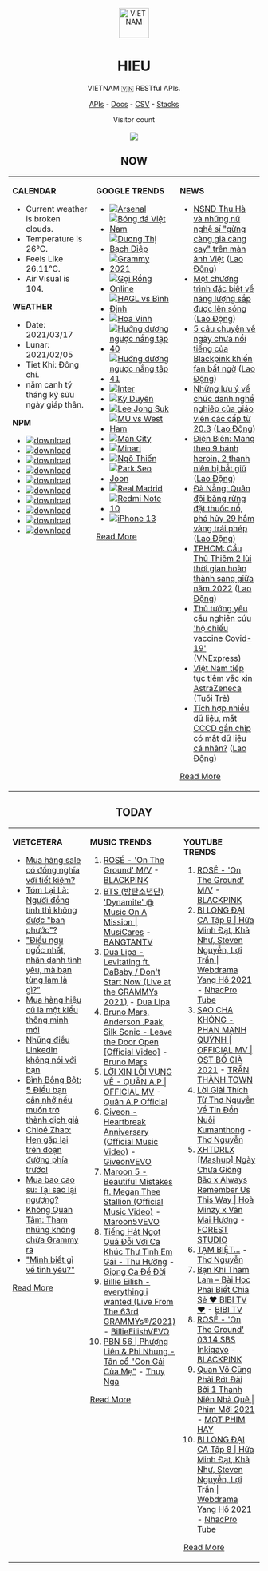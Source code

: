 <p align="center"><img src="https://raw.githubusercontent.com/hieudoanm/hieudoanm/master/images/hieudoanm/profile.jpg" alt="VIETNAM" height="60"/></p>
<h1 align="center">HIEU</h1>
<p align="center">VIETNAM 🇻🇳 RESTful APIs.</p>
<p align="center">
  <a href="https://vietnamdb.herokuapp.com/api">APIs</a> -
  <a href="https://vietnamdb.herokuapp.com/docs">Docs</a> -
  <a href="https://github.com/hieudoanm/hieudoanm/tree/master/docs">CSV</a> -
  <a href="https://github.com/hieudoanm/hieudoanm/tree/master/docs/stacks">Stacks</a>
</p>
<p align="center"> 
  Visitor count<br><br>
  <img src="https://profile-counter.glitch.me/vietnamdb/count.svg" />
</p>


<h2 align="center">NOW</h2>

<table style="width:100%"><tbody style="width:100%"><tr><td valign="top" width="33%">

**CALENDAR**

- Current weather is broken clouds.
- Temperature is 26°C.
- Feels Like 26.11°C.
- Air Visual is 104.

**WEATHER**

- Date: 2021/03/17
- Lunar: 2021/02/05
- Tiet Khi: Đông chí.
- năm canh tý tháng kỷ sửu ngày giáp thân.

**NPM**

- [![download](https://img.shields.io/npm/dm/giaohangnhanh.svg?style=flat-square&label=giaohangnhanh&color=red)](https://www.npmjs.com/package/giaohangnhanh)
- [![download](https://img.shields.io/npm/dm/onepay.svg?style=flat-square&label=onepay&color=red)](https://www.npmjs.com/package/onepay)
- [![download](https://img.shields.io/npm/dm/vietcetera.svg?style=flat-square&label=vietcetera&color=red)](https://www.npmjs.com/package/vietcetera)
- [![download](https://img.shields.io/npm/dm/vietnambanks.svg?style=flat-square&label=vietnambanks&color=red)](https://www.npmjs.com/package/vietnambanks)
- [![download](https://img.shields.io/npm/dm/vietnamgovernment.svg?style=flat-square&label=vietnamgovernment&color=red)](https://www.npmjs.com/package/vietnamgovernment)
- [![download](https://img.shields.io/npm/dm/vietnamnews.svg?style=flat-square&label=vietnamnews&color=red)](https://www.npmjs.com/package/vietnamnews)
- [![download](https://img.shields.io/npm/dm/vnapis.svg?style=flat-square&label=vnapis&color=red)](https://www.npmjs.com/package/vnapis)
- [![download](https://img.shields.io/npm/dm/vnpay.svg?style=flat-square&label=vnpay&color=red)](https://www.npmjs.com/package/vnpay)
- [![download](https://img.shields.io/npm/dm/vtcpay.svg?style=flat-square&label=vtcpay&color=red)](https://www.npmjs.com/package/vtcpay)
- [![download](https://img.shields.io/npm/dm/zalopay.svg?style=flat-square&label=zalopay&color=red)](https://www.npmjs.com/package/zalopay)

</td><td valign="top" width="33%">

**GOOGLE TRENDS**

- [![Arsenal](https://img.shields.io/static/v1?label=Arsenal&message=google&color=red&style=flat-square)](https://www.google.com/search?q=Arsenal)
- [![Bóng đá Việt Nam](https://img.shields.io/static/v1?label=B%C3%B3ng%20%C4%91%C3%A1%20Vi%E1%BB%87t%20Nam&message=google&color=red&style=flat-square)](https://www.google.com/search?q=B%C3%B3ng%20%C4%91%C3%A1%20Vi%E1%BB%87t%20Nam)
- [![Dương Thị Bạch Diệp](https://img.shields.io/static/v1?label=D%C6%B0%C6%A1ng%20Th%E1%BB%8B%20B%E1%BA%A1ch%20Di%E1%BB%87p&message=google&color=red&style=flat-square)](https://www.google.com/search?q=D%C6%B0%C6%A1ng%20Th%E1%BB%8B%20B%E1%BA%A1ch%20Di%E1%BB%87p)
- [![Grammy 2021](https://img.shields.io/static/v1?label=Grammy%202021&message=google&color=red&style=flat-square)](https://www.google.com/search?q=Grammy%202021)
- [![Gọi Rồng Online](https://img.shields.io/static/v1?label=G%E1%BB%8Di%20R%E1%BB%93ng%20Online&message=google&color=red&style=flat-square)](https://www.google.com/search?q=G%E1%BB%8Di%20R%E1%BB%93ng%20Online)
- [![HAGL vs Bình Định](https://img.shields.io/static/v1?label=HAGL%20vs%20B%C3%ACnh%20%C4%90%E1%BB%8Bnh&message=google&color=red&style=flat-square)](https://www.google.com/search?q=HAGL%20vs%20B%C3%ACnh%20%C4%90%E1%BB%8Bnh)
- [![Hoa Vinh](https://img.shields.io/static/v1?label=Hoa%20Vinh&message=google&color=red&style=flat-square)](https://www.google.com/search?q=Hoa%20Vinh)
- [![Hướng dương ngược nắng tập 40](https://img.shields.io/static/v1?label=H%C6%B0%E1%BB%9Bng%20d%C6%B0%C6%A1ng%20ng%C6%B0%E1%BB%A3c%20n%E1%BA%AFng%20t%E1%BA%ADp%2040&message=google&color=red&style=flat-square)](https://www.google.com/search?q=H%C6%B0%E1%BB%9Bng%20d%C6%B0%C6%A1ng%20ng%C6%B0%E1%BB%A3c%20n%E1%BA%AFng%20t%E1%BA%ADp%2040)
- [![Hướng dương ngược nắng tập 41](https://img.shields.io/static/v1?label=H%C6%B0%E1%BB%9Bng%20d%C6%B0%C6%A1ng%20ng%C6%B0%E1%BB%A3c%20n%E1%BA%AFng%20t%E1%BA%ADp%2041&message=google&color=red&style=flat-square)](https://www.google.com/search?q=H%C6%B0%E1%BB%9Bng%20d%C6%B0%C6%A1ng%20ng%C6%B0%E1%BB%A3c%20n%E1%BA%AFng%20t%E1%BA%ADp%2041)
- [![Inter](https://img.shields.io/static/v1?label=Inter&message=google&color=red&style=flat-square)](https://www.google.com/search?q=Inter)
- [![Kỳ Duyên](https://img.shields.io/static/v1?label=K%E1%BB%B3%20Duy%C3%AAn&message=google&color=red&style=flat-square)](https://www.google.com/search?q=K%E1%BB%B3%20Duy%C3%AAn)
- [![Lee Jong Suk](https://img.shields.io/static/v1?label=Lee%20Jong%20Suk&message=google&color=red&style=flat-square)](https://www.google.com/search?q=Lee%20Jong%20Suk)
- [![MU vs West Ham](https://img.shields.io/static/v1?label=MU%20vs%20West%20Ham&message=google&color=red&style=flat-square)](https://www.google.com/search?q=MU%20vs%20West%20Ham)
- [![Man City](https://img.shields.io/static/v1?label=Man%20City&message=google&color=red&style=flat-square)](https://www.google.com/search?q=Man%20City)
- [![Minari](https://img.shields.io/static/v1?label=Minari&message=google&color=red&style=flat-square)](https://www.google.com/search?q=Minari)
- [![Ngô Thiến](https://img.shields.io/static/v1?label=Ng%C3%B4%20Thi%E1%BA%BFn&message=google&color=red&style=flat-square)](https://www.google.com/search?q=Ng%C3%B4%20Thi%E1%BA%BFn)
- [![Park Seo Joon](https://img.shields.io/static/v1?label=Park%20Seo%20Joon&message=google&color=red&style=flat-square)](https://www.google.com/search?q=Park%20Seo%20Joon)
- [![Real Madrid](https://img.shields.io/static/v1?label=Real%20Madrid&message=google&color=red&style=flat-square)](https://www.google.com/search?q=Real%20Madrid)
- [![Redmi Note 10](https://img.shields.io/static/v1?label=Redmi%20Note%2010&message=google&color=red&style=flat-square)](https://www.google.com/search?q=Redmi%20Note%2010)
- [![iPhone 13](https://img.shields.io/static/v1?label=iPhone%2013&message=google&color=red&style=flat-square)](https://www.google.com/search?q=iPhone%2013)

[Read More](https://trends.google.com/trends/?geo=VN)

</td><td valign="top" width="33%">

**NEWS**

- [NSND Thu Hà và những nữ nghệ sĩ &quot;gừng càng già càng cay&quot; trên màn ảnh Việt](https://laodong.vn/photo/nsnd-thu-ha-va-nhung-nu-nghe-si-gung-cang-gia-cang-cay-tren-man-anh-viet-889956.ldo) ([Lao Động](https://laodong.vn))
- [Một chương trình đặc biệt về năng lượng sắp được lên sóng](https://laodong.vn/thong-tin-doanh-nghiep/mot-chuong-trinh-dac-biet-ve-nang-luong-sap-duoc-len-song-889980.ldo) ([Lao Động](https://laodong.vn))
- [5 câu chuyện về ngày chưa nổi tiếng của Blackpink khiến fan bất ngờ](https://laodong.vn/giai-tri/5-cau-chuyen-ve-ngay-chua-noi-tieng-cua-blackpink-khien-fan-bat-ngo-889766.ldo) ([Lao Động](https://laodong.vn))
- [Những lưu ý về chức danh nghề nghiệp của giáo viên các cấp từ 20.3](https://laodong.vn/giao-duc/nhung-luu-y-ve-chuc-danh-nghe-nghiep-cua-giao-vien-cac-cap-tu-203-890009.ldo) ([Lao Động](https://laodong.vn))
- [Điện Biên: Mang theo 9 bánh heroin, 2 thanh niên bị bắt giữ](https://laodong.vn/phap-luat/dien-bien-mang-theo-9-banh-heroin-2-thanh-nien-bi-bat-giu-890040.ldo) ([Lao Động](https://laodong.vn))
- [Đà Nẵng: Quân đội băng rừng đặt thuốc nổ, phá hủy 29 hầm vàng trái phép](https://laodong.vn/photo/da-nang-quan-doi-bang-rung-dat-thuoc-no-pha-huy-29-ham-vang-trai-phep-890007.ldo) ([Lao Động](https://laodong.vn))
- [TPHCM: Cầu Thủ Thiêm 2 lùi thời gian hoàn thành sang giữa năm 2022](https://laodong.vn/xa-hoi/tphcm-cau-thu-thiem-2-lui-thoi-gian-hoan-thanh-sang-giua-nam-2022-889964.ldo) ([Lao Động](https://laodong.vn))
- [Thủ tướng yêu cầu nghiên cứu 'hộ chiếu vaccine Covid-19'](https://vnexpress.net/thu-tuong-yeu-cau-nghien-cuu-ho-chieu-vaccine-covid-19-4249830.html) ([VNExpress](https://vnexpress.net))
- [Việt Nam tiếp tục tiêm vắc xin AstraZeneca](https://tuoitre.vn/viet-nam-tiep-tuc-tiem-vac-xin-astrazeneca-20210317142816337.htm) ([Tuổi Trẻ](https://tuoitre.vn))
- [Tích hợp nhiều dữ liệu, mất CCCD gắn chip có mất dữ liệu cá nhân?](https://laodong.vn/video/tich-hop-nhieu-du-lieu-mat-cccd-gan-chip-co-mat-du-lieu-ca-nhan-889746.ldo) ([Lao Động](https://laodong.vn))

[Read More](docs/news/README.md)

</td></tr></tbody></table>

<h2 align="center">TODAY</h2>

<table style="width:100%"><tbody style="width:100%"><tr><td valign="top" width="33%">

**VIETCETERA**

- [Mua hàng sale có đồng nghĩa với tiết kiệm?](https://vietcetera.com/vn/mua-hang-sale-co-dong-nghia-voi-tiet-kiem)
- [Tóm Lại Là: Người đồng tính thì không được "ban phước"?](https://vietcetera.com/vn/tom-lai-la-nguoi-dong-tinh-thi-khong-duoc-ban-phuoc)
- ["Điều ngu ngốc nhất, nhân danh tình yêu, mà bạn từng làm là gì?"](https://vietcetera.com/vn/sau-7-nam-yeu-nhau-minh-nhan-ra-moi-quan-he-cua-tui-minh-hoi-lech-lac)
- [Mua hàng hiệu cũ là một kiểu thông minh mới](https://vietcetera.com/vn/mua-hang-hieu-cu-la-mot-kieu-thong-minh-moi)
- [Những điều LinkedIn không nói với bạn](https://vietcetera.com/vn/nhung-dieu-linkedin-khong-noi-voi-ban)
- [Bình Bồng Bột: 5 Điều bạn cần nhớ nếu muốn trở thành dịch giả](https://vietcetera.com/vn/binh-bong-bot-5-dieu-ban-can-nho-neu-muon-tro-thanh-dich-gia)
- [Chloé Zhao: Hẹn gặp lại trên đoạn đường phía trước!](https://vietcetera.com/vn/chloezhao-hen-gap-lai-tren-doan-duong-phia-truoc)
- [Mua bao cao su: Tại sao lại ngượng?](https://vietcetera.com/vn/mua-bao-cao-su-tai-sao-lai-nguong)
- [Không Quan Tâm: Tham nhũng không chừa Grammy ra](https://vietcetera.com/vn/khong-quan-tam-tham-nhung-khong-chua-grammy-ra)
- ["Mình biết gì về tình yêu?"](https://vietcetera.com/vn/minh-biet-gi-ve-tinh-yeu)

[Read More](https://vietcetera.com/)

</td><td valign="top" width="33%">

**MUSIC TRENDS**

01. [ROSÉ - 'On The Ground' M/V](https://www.youtube.com/watch?v=CKZvWhCqx1s) - [BLACKPINK](https://www.youtube.com/channel/UCOmHUn--16B90oW2L6FRR3A)
02. [BTS (방탄소년단) 'Dynamite' @ Music On A Mission | MusiCares](https://www.youtube.com/watch?v=ikgefER2O08) - [BANGTANTV](https://www.youtube.com/channel/UCLkAepWjdylmXSltofFvsYQ)
03. [Dua Lipa - Levitating ft. DaBaby / Don't Start Now (Live at the GRAMMYs 2021)](https://www.youtube.com/watch?v=vFWv44Z4Jhk) - [Dua Lipa](https://www.youtube.com/channel/UC-J-KZfRV8c13fOCkhXdLiQ)
04. [Bruno Mars, Anderson .Paak, Silk Sonic - Leave the Door Open [Official Video]](https://www.youtube.com/watch?v=adLGHcj_fmA) - [Bruno Mars](https://www.youtube.com/channel/UCoUM-UJ7rirJYP8CQ0EIaHA)
05. [LỜI XIN LỖI VỤNG VỀ - QUÂN A.P | OFFICIAL MV](https://www.youtube.com/watch?v=LhTwcqI71n0) - [Quân A.P Official](https://www.youtube.com/channel/UCXKnIgvBwPV6G-uT7gBXhcA)
06. [Giveon - Heartbreak Anniversary (Official Music Video)](https://www.youtube.com/watch?v=uWRlisQu4fo) - [GiveonVEVO](https://www.youtube.com/channel/UCa3ZoB87QoSaLM0qODmrMfA)
07. [Maroon 5 - Beautiful Mistakes ft. Megan Thee Stallion (Official Music Video)](https://www.youtube.com/watch?v=BSzSn-PRdtI) - [Maroon5VEVO](https://www.youtube.com/channel/UCN1hnUccO4FD5WfM7ithXaw)
08. [Tiếng Hát Ngọt Quá Đỗi Với Ca Khúc Thư Tình Em Gái - Thu Hường](https://www.youtube.com/watch?v=4RDOn6cZLPg) - [Giọng Ca Để Đời](https://www.youtube.com/channel/UCwZ2ZaFfTusqV_MGMHUnEsg)
09. [Billie Eilish - everything i wanted (Live From The 63rd GRAMMYs®/2021)](https://www.youtube.com/watch?v=aVAKT9UxJMI) - [BillieEilishVEVO](https://www.youtube.com/channel/UCDGmojLIoWpXok597xYo8cg)
10. [PBN 56 | Phượng Liên & Phi Nhung - Tân cổ "Con Gái Của Mẹ"](https://www.youtube.com/watch?v=7nd29Lme-bo) - [Thuy Nga](https://www.youtube.com/channel/UC7nMrW3baKp0dA5Tz9ulVYQ)

[Read More](https://www.youtube.com/feed/trending?bp=4gIuCggvbS8wNHJsZhIiUExGZ3F1TG5MNTlhbW42X05FZFc5TGswZDdXZWVST0Q2VA%3D%3D)

</td><td valign="top" width="33%">

**YOUTUBE TRENDS**

01. [ROSÉ - 'On The Ground' M/V](https://www.youtube.com/watch?v=CKZvWhCqx1s) - [BLACKPINK](https://www.youtube.com/channel/UCOmHUn--16B90oW2L6FRR3A)
02. [BI LONG ĐẠI CA Tập 9 | Hứa Minh Đạt, Khả Như, Steven Nguyễn, Lợi Trần | Webdrama Yang Hồ 2021](https://www.youtube.com/watch?v=h1CGsS5iXgU) - [NhacPro Tube](https://www.youtube.com/channel/UCBZjBKNMZoFih4ubdiIDWLw)
03. [SAO CHA KHÔNG - PHAN MẠNH QUỲNH | OFFICIAL MV | OST BỐ GIÀ 2021](https://www.youtube.com/watch?v=TD7sBUigDIU) - [TRẤN THÀNH TOWN](https://www.youtube.com/channel/UCqL0-EknCK4m5pHrH79fOcw)
04. [Lời Giải Thích Từ Thơ Nguyễn Về Tin Đồn Nuôi Kumanthong](https://www.youtube.com/watch?v=m2yWFAavuaM) - [Thơ Nguyễn](https://www.youtube.com/channel/UCSJsjCiTl2lourZXnigVCoA)
05. [XHTDRLX [Mashup] Ngày Chưa Giông Bão x Always Remember Us This Way | Hoà Minzy x Văn Mai Hương](https://www.youtube.com/watch?v=qiI4XNUoiyg) - [FOREST STUDIO](https://www.youtube.com/channel/UCTOWyiIkPEqyh_2O-ArJR5w)
06. [TẠM BIỆT...](https://www.youtube.com/watch?v=5djwsYBZ7ys) - [Thơ Nguyễn](https://www.youtube.com/channel/UCSJsjCiTl2lourZXnigVCoA)
07. [Bạn Khỉ Tham Lam – Bài Học Phải Biết Chia Sẻ ❤ BIBI TV ❤](https://www.youtube.com/watch?v=MmlnSXqd6-E) - [BIBI TV](https://www.youtube.com/channel/UCFcBDfR_dtmllkpcoYH2Rmg)
08. [ROSÉ - 'On The Ground' 0314 SBS Inkigayo](https://www.youtube.com/watch?v=Q88P1gpOJxA) - [BLACKPINK](https://www.youtube.com/channel/UCOmHUn--16B90oW2L6FRR3A)
09. [Quan Võ Cũng Phải Rớt Đài Bởi 1 Thanh Niên Nhà Quê | Phim Mới 2021](https://www.youtube.com/watch?v=FlwUpa42bBg) - [MỌT PHIM HAY](https://www.youtube.com/channel/UCwA1tWFLrkJpZRiwG_P68Gg)
10. [BI LONG ĐẠI CA Tập 8 | Hứa Minh Đạt, Khả Như, Steven Nguyễn, Lợi Trần | Webdrama Yang Hồ 2021](https://www.youtube.com/watch?v=UXa992qrMv0) - [NhacPro Tube](https://www.youtube.com/channel/UCBZjBKNMZoFih4ubdiIDWLw)

[Read More](https://www.youtube.com/feed/trending)

</td></tr></tbody></table>
